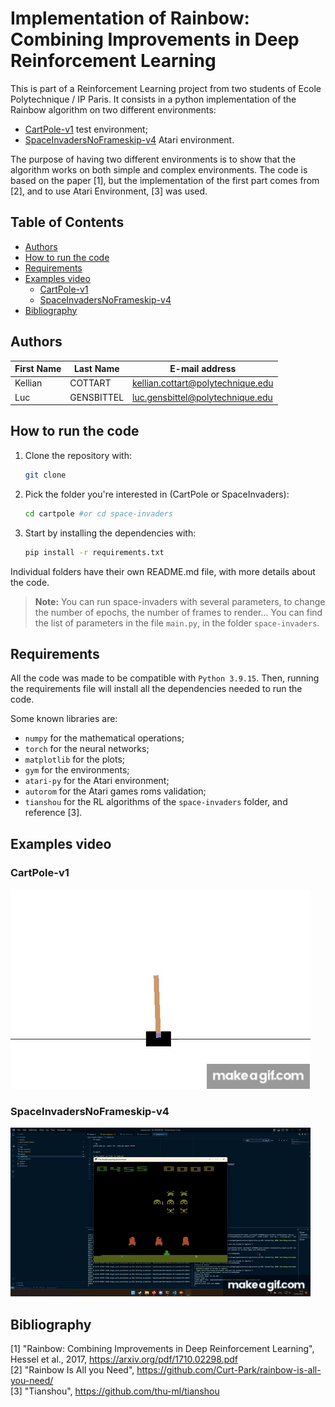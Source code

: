 # Implementation of Rainbow: Combining Improvements in Deep Reinforcement Learning <!-- omit in toc -->

This is part of a Reinforcement Learning project from two students of Ecole Polytechnique / IP Paris. It consists in a python implementation of the Rainbow algorithm on two different environments:

- [CartPole-v1](https://gym.openai.com/envs/CartPole-v1/) test environment;
- [SpaceInvadersNoFrameskip-v4](https://gym.openai.com/envs/SpaceInvadersNoFrameskip-v4/) Atari environment.

The purpose of having two different environments is to show that the algorithm works on both simple and complex environments. The code is based on the paper [1], but the implementation of the first part comes from [2], and to use Atari Environment, [3] was used.

## Table of Contents <!-- omit in toc -->

- [Authors](#authors)
- [How to run the code](#how-to-run-the-code)
- [Requirements](#requirements)
- [Examples video](#examples-video)
  - [CartPole-v1](#cartpole-v1)
  - [SpaceInvadersNoFrameskip-v4](#spaceinvadersnoframeskip-v4)
- [Bibliography](#bibliography)


## Authors
 
| First Name | Last Name  | E-mail address                    |
| ---------- | ---------- | --------------------------------- |
| Kellian    | COTTART    | kellian.cottart@polytechnique.edu |
| Luc        | GENSBITTEL | luc.gensbittel@polytechnique.edu  |

## How to run the code

1. Clone the repository with:
   ```bash
   git clone
   ```
2. Pick the folder you're interested in (CartPole or SpaceInvaders):
   ```bash
   cd cartpole #or cd space-invaders
   ```
3. Start by installing the dependencies with:
   ```bash
   pip install -r requirements.txt
   ```
Individual folders have their own README.md file, with more details about the code.

> **Note:** You can run space-invaders with several parameters, to change the number of epochs, the number of frames to render... You can find the list of parameters in the file `main.py`, in the folder `space-invaders`.

## Requirements

All the code was made to be compatible with `Python 3.9.15`. Then, running the requirements file will install all the dependencies needed to run the code.

Some known libraries are:
- `numpy` for the mathematical operations;
- `torch` for the neural networks;
- `matplotlib` for the plots;
- `gym` for the environments;
- `atari-py` for the Atari environment;
- `autorom` for the Atari games roms validation;
- `tianshou` for the RL algorithms of the `space-invaders` folder, and reference [3].

## Examples video

### CartPole-v1

[![CartPole](./cartpole/videos/rainbow/cartPole-v1/rl-video-episode-0.gif)](./cartpole/videos/rainbow/cartPole-v1/rl-video-episode-0.mp4)

### SpaceInvadersNoFrameskip-v4

[![SpaceInvaders](./space-invaders/videos/2023_02_13_191552.gif)](./space-invaders/videos/2023_02_13_191552.mp4)

## Bibliography

[1] "Rainbow: Combining Improvements in Deep Reinforcement Learning", Hessel et al., 2017, https://arxiv.org/pdf/1710.02298.pdf  
[2] "Rainbow Is All you Need", https://github.com/Curt-Park/rainbow-is-all-you-need/  
[3] "Tianshou", https://github.com/thu-ml/tianshou
